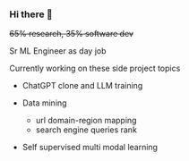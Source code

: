 ### Hi there 👋

~~65% research, 35% software dev~~

Sr ML Engineer as day job

Currently working on these side project topics

* ChatGPT clone and LLM training

* Data mining
  - url domain-region mapping
  - search engine queries rank


* Self supervised multi modal learning
